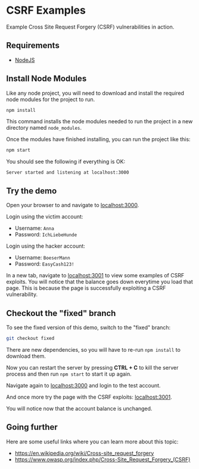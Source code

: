 # CSRF Examples

Example Cross Site Request Forgery (CSRF) vulnerabilities in action.


## Requirements

* [NodeJS](https://nodejs.org/en/)


## Install Node Modules

Like any node project, you will need to download and install the required node modules for the project to run.

```bash
npm install
```
This command installs the node modules needed to run the project in a new directory named `node_modules`.

Once the modules have finished installing, you can run the project like this:
```bash
npm start
```

You should see the following if everything is OK:
```
Server started and listening at localhost:3000
```


## Try the demo

Open your browser to and navigate to [localhost:3000](http://localhost:3000).

Login using the victim account:
* Username: `Anna`
* Password: `IchLiebeHunde`

Login using the hacker account:
* Username: `BoeserMann`
* Password: `EasyCash123!`

In a new tab, navigate to [localhost:3001](http://localhost:3001) to view some examples of CSRF exploits. You will notice that the balance goes down everytime you load that page. This is because the page is successfully exploiting a CSRF vulnerability.


## Checkout the "fixed" branch

To see the fixed version of this demo, switch to the "fixed" branch:
```bash
git checkout fixed
```

There are new dependencies, so you will have to re-run `npm install` to download them.

Now you can restart the server by pressing __CTRL + C__ to kill the server process and then run `npm start` to start it up again.

Navigate again to [localhost:3000](http://localhost:3000) and login to the test account.

And once more try the page with the CSRF exploits: [localhost:3001](http://localhost:3001).

You will notice now that the account balance is unchanged.


## Going further

Here are some useful links where you can learn more about this topic:
* https://en.wikipedia.org/wiki/Cross-site_request_forgery
* https://www.owasp.org/index.php/Cross-Site_Request_Forgery_(CSRF)
